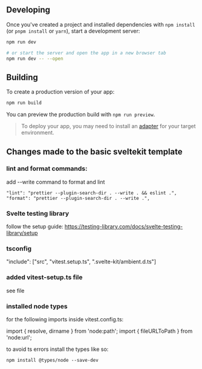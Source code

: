## Developing

Once you've created a project and installed dependencies with `npm install` (or `pnpm install` or `yarn`), start a development server:

```bash
npm run dev

# or start the server and open the app in a new browser tab
npm run dev -- --open
```

## Building

To create a production version of your app:

```bash
npm run build
```

You can preview the production build with `npm run preview`.

> To deploy your app, you may need to install an [adapter](https://kit.svelte.dev/docs/adapters) for your target environment.

## Changes made to the basic sveltekit template

### lint and format commands:

add --write command to format and lint

```shell
"lint": "prettier --plugin-search-dir . --write . && eslint .",
"format": "prettier --plugin-search-dir . --write .",
```

### Svelte testing library

follow the setup guide: https://testing-library.com/docs/svelte-testing-library/setup

### tsconfig

"include": ["src", "vitest.setup.ts", ".svelte-kit/ambient.d.ts"]

### added vitest-setup.ts file

see file

### installed node types

for the following imports inside vitest.config.ts:

import { resolve, dirname } from 'node:path';
import { fileURLToPath } from 'node:url';

to avoid ts errors install the types like so:

`npm install @types/node --save-dev`
